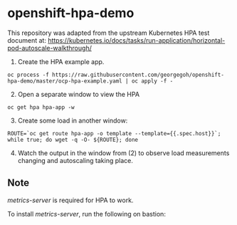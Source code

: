 # openshift-hpa-demo

This repository was adapted from the upstream Kubernetes HPA test document at:
https://kubernetes.io/docs/tasks/run-application/horizontal-pod-autoscale-walkthrough/

1. Create the HPA example app.

```oc process -f https://raw.githubusercontent.com/georgegoh/openshift-hpa-demo/master/ocp-hpa-example.yaml | oc apply -f -```

2. Open a separate window to view the HPA

```oc get hpa hpa-app -w```

3. Create some load in another window:

```ROUTE=`oc get route hpa-app -o template --template={{.spec.host}}`; while true; do wget -q -O- ${ROUTE}; done```

4. Watch the output in the window from (2) to observe load measurements changing and autoscaling taking place.

## Note

*metrics-server* is required for HPA to work.

To install *metrics-server*, run the following on bastion:

```ansible-playbook -i <INVENTORY_FILE> /usr/share/ansible/openshift-ansible/playbooks/metrics-server/config.yml -e openshift_metrics_server_install=true
